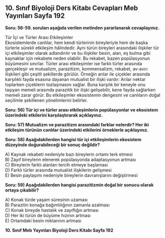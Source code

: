 ## 10. Sınıf Biyoloji Ders Kitabı Cevapları Meb Yayınları Sayfa 192

**Soru: 56-59. soruları aşağıda verilen metinden yararlanarak cevaplayınız.**

Tür İçi ve Türler Arası Etkileşimler  
 Ekosistemlerde canlılar, hem kendi türlerinin bireyleriyle hem de başka türlerle sürekli etkileşim hâlindedir. Aynı türün bireyleri arasındaki ilişkiler tür içi etkileşimler olarak adlandırılır ve bu ilişkiler besin, alan, eş bulma gibi kaynaklar için rekabete neden olabilir. Bu rekabet, bazen popülasyonun büyümesini sınırlar. Türler arası etkileşimler ise farklı türler arasında gerçekleşir ve mutualizm, parazitizm, kommensalizm, rekabet, av-avcı ilişkileri gibi çeşitli şekillerde görülür. Örneğin arılar ile çiçekler arasında karşılıklı fayda esasına dayanan mutualist bir ilişki vardır: Arılar nektar toplarken çiçeklerin tozlaşmasını sağlar. Buna karşılık bir keneyle onu taşıyan memeli arasında parazitik bir ilişki gelişebilir, kene fayda sağlarken memeli zarar görür. Bu etkileşimler ekosistemin dengesini ve canlıların doğal seçilimle şekillenen yönelimlerini belirler.

**Soru: 56) Tür içi ve türler arası etkileşimlerin popülasyonlar ve ekosistem üzerindeki etkilerini karşılaştırarak açıklayınız.**

**Soru: 57) Mutualizm ve parazitizm arasındaki farklar nelerdir? Her iki etkileşim türünün canlılar üzerindeki etkilerini örneklerle açıklayınız.**

**Soru: 58) Aşağıdakilerden hangisi tür içi etkileşimlerin ekosistem düzeyinde doğurabileceği bir sonuç değildir?**

A) Kaynak rekabeti nedeniyle bazı bireylerin ortamı terk etmesi  
 B) Zayıf bireylerin elenerek popülasyonda adaptasyonun artması  
 C) Bireylerin farklı alanları tercih etmeye başlaması  
 D) Farklı türler arasında mutualist ilişkilerin gelişmesi  
 E) Besin paylaşımı nedeniyle bireylerin davranışlarını değiştirmesi

**Soru: 59) Aşağıdakilerden hangisi parazitizmin doğal bir sonucu olarak ortaya çıkabilir?**

A) Konak türde yaşam süresinin uzaması  
 B) Parazitin konağa bağımlılığının zamanla azalması  
 C) Konak bireyde hastalık ve zayıflığın artması  
 D) Her iki türün de büyüme hızının artması  
 E) Ortamdaki besin miktarının artması

**10. Sınıf Meb Yayınları Biyoloji Ders Kitabı Sayfa 192**